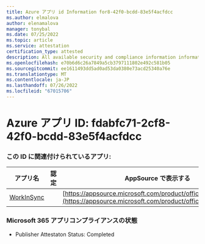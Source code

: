```yaml
---
title: Azure アプリ id Information for8-42f0-bcdd-83e5f4acfdcc
ms.author: elmalova
author: elenamalova
manager: tonybal
ms.date: 07/25/2022
ms.topic: article
ms.service: attestation
certification_type: attested
description: All available security and compliance information information for fdabfc71-2cf8-42f0-bcdd-83e5f4acfdcc.
ms.openlocfilehash: e70b6d6c26a7849a5cb3797111802e492c581b05
ms.sourcegitcommit: ee1611493dd5ad0ad53da0380e73acd25340a76e
ms.translationtype: MT
ms.contentlocale: ja-JP
ms.lasthandoff: 07/26/2022
ms.locfileid: "67015706"
---
```

# <a name="azure-app-id-fdabfc71-2cf8-42f0-bcdd-83e5f4acfdcc"></a>Azure アプリ ID: fdabfc71-2cf8-42f0-bcdd-83e5f4acfdcc


### <a name="apps-associated-with-this-id"></a>この ID に関連付けられているアプリ:
| **アプリ名** | **認定** | **AppSource で表示する** |
|--------------|---------------|-----------------------|
| [WorkInSync](../forward/WA200002974.md) |  | [https://appsource.microsoft.com/product/office/WA200002974](https://appsource.microsoft.com/product/office/WA200002974) |

### <a name="microsoft-365-app-compliance-status"></a>Microsoft 365 アプリコンプライアンスの状態
- Publisher Attestaton Status: Completed
